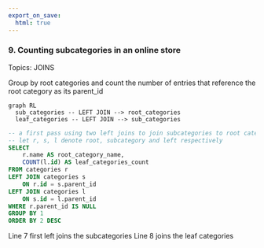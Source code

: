 ```yaml
---
export_on_save:
  html: true
---
```

### 9. Counting subcategories in an online store
Topics: JOINS

Group by root categories and count the number of entries that reference the root category as its parent_id

```mermaid
graph RL
  sub_categories -- LEFT JOIN --> root_categories
  leaf_categories -- LEFT JOIN --> sub_categories

```

```sql {.line-numbers highlight=[7, 9]}
-- a first pass using two left joins to join subcategories to root categories and then leaf categories to subcategories
-- let r, s, l denote root, subcategory and left respectively
SELECT 
    r.name AS root_category_name,
    COUNT(l.id) AS leaf_categories_count
FROM categories r
LEFT JOIN categories s
    ON r.id = s.parent_id
LEFT JOIN categories l
    ON s.id = l.parent_id
WHERE r.parent_id IS NULL
GROUP BY 1
ORDER BY 2 DESC

```

Line 7 first left joins the subcategories
Line 8 joins the leaf categories